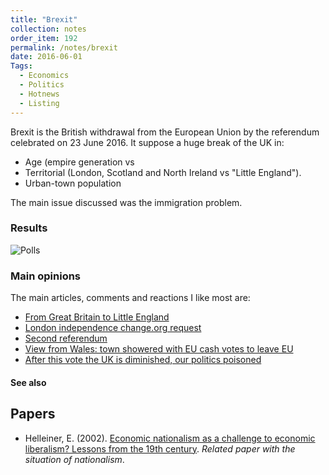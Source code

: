 ```yaml
---
title: "Brexit"
collection: notes
order_item: 192
permalink: /notes/brexit
date: 2016-06-01
Tags:
  - Economics
  - Politics
  - Hotnews
  - Listing
---
```


Brexit is the British withdrawal from the European Union by the referendum celebrated on 23 June 2016. It suppose a huge break of the UK in:
* Age (empire generation vs 
* Territorial (London, Scotland and North Ireland vs "Little England").
* Urban-town population

The main issue discussed was the immigration problem. 

### Results
![Polls](https://en.wikipedia.org/wiki/United_Kingdom_withdrawal_from_the_European_Union#/media/File:UK_EU_referendum_polling.svg)

### Main opinions
The main articles, comments and reactions I like most are:
* [From Great Britain to Little England](http://mobile.nytimes.com/2016/06/19/opinion/sunday/from-great-britain-to-little-england.html)
* [London independence change.org request](https://www.change.org/p/sadiq-khan-declare-london-independent-from-the-uk-and-apply-to-join-the-eu/c)
* [Second referendum](http://www.independent.co.uk/news/uk/second-eu-referendum-petition-will-be-considered-for-parliament-debate-as-signatures-hit-100000-a7100721.html)
* [View from Wales: town showered with EU cash votes to leave EU](https://www.theguardian.com/uk-news/2016/jun/25/view-wales-town-showered-eu-cash-votes-leave-ebbw-vale)
* [After this vote the UK is diminished, our politics poisoned](https://www.theguardian.com/commentisfree/2016/jun/24/eu-vote-uk-diminished-politics-poisoned-racism?CMP=share_btn_tw)


#### See also





## Papers
* Helleiner, E. (2002). [Economic nationalism as a challenge to economic liberalism? Lessons from the 19th century](http://homes.ieu.edu.tr/~ibagdadi/INT230/Eric%20Helleiner%20-%20Economic%20Nationalism%20as%20a%20Challenge%20to%20Economic%20Liberalism.pdf). *Related paper with the situation of nationalism*.




